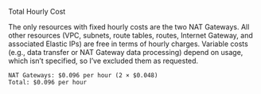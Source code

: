 Total Hourly Cost

The only resources with fixed hourly costs are the two NAT Gateways. All other resources (VPC, subnets, route tables, routes, Internet Gateway, and associated Elastic IPs) are free in terms of hourly charges. Variable costs (e.g., data transfer or NAT Gateway data processing) depend on usage, which isn’t specified, so I’ve excluded them as requested.

    NAT Gateways: $0.096 per hour (2 × $0.048)
    Total: $0.096 per hour